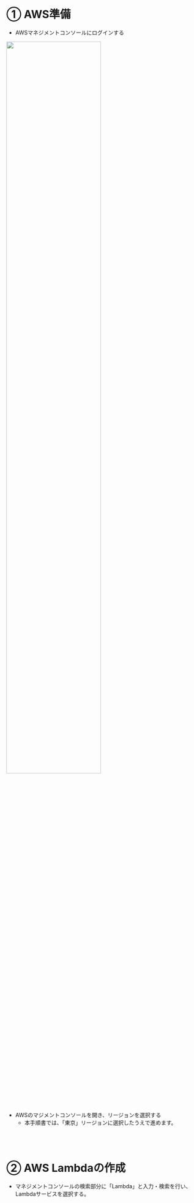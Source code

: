 # ① AWS準備

+ AWSマネジメントコンソールにログインする

<img src="https://github.com/ryohei-adachi/aws_lectureaws_lecture2/assets/75190594/185df00f-2d8a-482a-a2a0-c0d1ca022a29" width="70%" />

<br><br>

+ AWSのマジメントコンソールを開き、リージョンを選択する
    + 本手順書では、「東京」リージョンに選択したうえで進めます。

<br><br>

# ② AWS Lambdaの作成

+ マネジメントコンソールの検索部分に「Lambda」と入力・検索を行い、Lambdaサービスを選択する。
